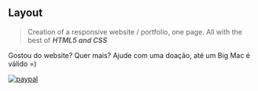 ## Layout
> Creation of a responsive website / portfolio, one page.
All with the best of ***HTML5 and CSS***

Gostou do website? Quer mais? Ajude com uma doação, até um Big Mac é válido =)

[![paypal](https://www.paypalobjects.com/pt_BR/BR/i/btn/btn_donateCC_LG.gif)](https://www.paypal.com/cgi-bin/webscr?cmd=_s-xclick&hosted_button_id=BB4E5XX7WQBNA)